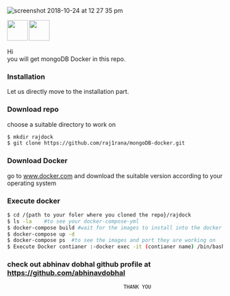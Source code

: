 ![screenshot 2018-10-24 at 12 27 35 pm](https://user-images.githubusercontent.com/40059374/47412063-3c2e6e00-d788-11e8-9d2e-b891c7e72320.png)

<img src="https://user-images.githubusercontent.com/40059374/47410456-83fec680-d783-11e8-87ae-115bbe48e3b9.jpeg" width="48" align="left">
<img src="https://user-images.githubusercontent.com/40059374/48299328-08767680-e4f2-11e8-8f01-3929663e9af4.jpeg" width="48" align="left">
<br/><br/><br/>
<p align="left">
 Hi<br/>
 you will get mongoDB Docker in this repo.</p>




### Installation

Let us directly move to the installation part.
### Download repo

choose a suitable directory to work on
```sh
$ mkdir rajdock
$ git clone https://github.com/raj1rana/mongoDB-docker.git
```
### Download Docker
go to www.docker.com and download the suitable version according to your operating system

### Execute docker
``` sh
$ cd /{path to your foler where you cloned the repo}/rajdock
$ ls -la    #to see your docker-compose-yml
$ docker-compose build #wait for the images to install into the docker
$ docker-compose up -d
$ docker-compose ps  #to see the images and port they are working on
$ Execute Docker contianer :-docker exec -it (contianer name) /bin/bash  #to excute the docker
```
### check out abhinav dobhal github profile at https://github.com/abhinavdobhal
                                          THANK YOU
